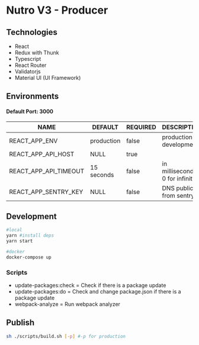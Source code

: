 # Nutro V3 - Producer

Technologies
------------
* React
* Redux with Thunk
* Typescript
* React Router
* Validatorjs
* Material UI (UI Framework)

Environments
------------

#### Default Port: 3000  

| NAME                  | DEFAULT    | REQUIRED | DESCRIPTION                     |
|-----------------------|------------|----------|---------------------------------|
| REACT_APP_ENV         | production | false    | production or development       |
| REACT_APP_API_HOST    | NULL       | true     |                                 |
| REACT_APP_API_TIMEOUT | 15 seconds | false    | in milliseconds, 0 for infinity |
| REACT_APP_SENTRY_KEY  | NULL       | false    | DNS public from sentry.io       |

Development
-----------
```bash
#local
yarn #install deps
yarn start

#docker
docker-compose up
```

### Scripts
* update-packages:check = Check if there is a package update
* update-packages:do = Check and change package.json if there is a package update
* webpack-analyze = Run webpack analyzer

Publish
-----------
```bash
sh ./scripts/build.sh [-p] #-p for production
```